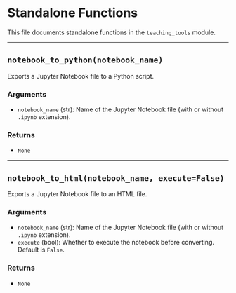 # Standalone Functions

This file documents standalone functions in the `teaching_tools` module.

---

## `notebook_to_python(notebook_name)`
Exports a Jupyter Notebook file to a Python script.

### Arguments
- `notebook_name` (str): Name of the Jupyter Notebook file (with or without `.ipynb` extension).

### Returns
- `None`

---

## `notebook_to_html(notebook_name, execute=False)`
Exports a Jupyter Notebook file to an HTML file.

### Arguments
- `notebook_name` (str): Name of the Jupyter Notebook file (with or without `.ipynb` extension).
- `execute` (bool): Whether to execute the notebook before converting. Default is `False`.

### Returns
- `None`
